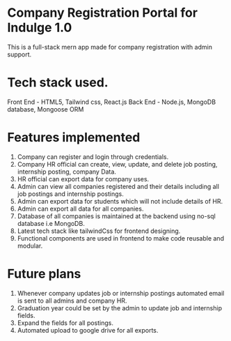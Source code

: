 # Company Registration Portal for Indulge 1.0

This is a full-stack mern app made for company registration with admin support.

# Tech stack used.

Front End - HTML5, Tailwind css, React.js
Back End - Node.js, MongoDB database, Mongoose ORM

# Features implemented 

1. Company can register and login through credentials.
2. Company HR official can create, view, update, and delete job posting, internship posting, company Data.
3. HR official can export data for company uses.
4. Admin can view all companies registered and their details including all job postings and internship postings.
5. Admin can export data for students which will not include details of HR.
6. Admin can export all data for all companies.
7. Database of all companies is maintained at the backend using no-sql database i.e MongoDB.
8. Latest tech stack like tailwindCss for frontend designing.
9. Functional components are used in frontend to make code reusable and modular.

# Future plans

1. Whenever company updates job or internship postings automated email is sent to all admins and company HR.
2. Graduation year could be set by the admin to update job and internship fields.
3. Expand the fields for all postings.
4. Automated upload to google drive for all exports.

